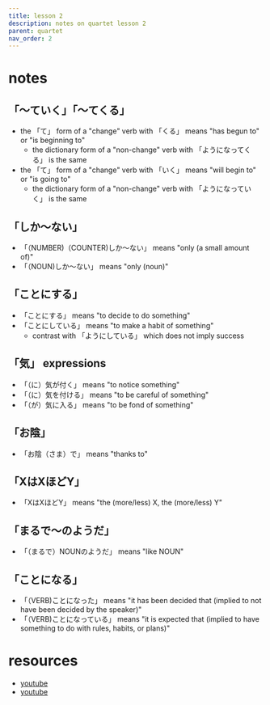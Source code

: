 ```yaml
---
title: lesson 2
description: notes on quartet lesson 2
parent: quartet
nav_order: 2
---
```

# notes
## 「〜ていく」「〜てくる」
- the 「て」 form of a "change" verb with 「くる」 means "has begun to" or "is beginning to"
	- the dictionary form of a "non-change" verb with 「ようになってくる」 is the same
- the 「て」 form of a "change" verb with 「いく」 means "will begin to" or "is going to"
	- the dictionary form of a "non-change" verb with 「ようになっていく」 is the same
## 「しか〜ない」
- 「（NUMBER)（COUNTER)しか〜ない」 means "only (a small amount of)"
- 「（NOUN)しか〜ない」 means "only (noun)"
## 「ことにする」
- 「ことにする」 means "to decide to do something"
- 「ことにしている」 means "to make a habit of something"
	- contrast with 「ようにしている」 which does not imply success
## 「気」 expressions
- 「（に）気が付く」 means "to notice something"
- 「（に）気を付ける」 means "to be careful of something"
- 「（が）気に入る」 means "to be fond of something"
## 「お陰」
- 「お陰（さま）で」 means "thanks to"
## 「XはXほどY」
- 「XはXほどY」 means "the (more/less) X, the (more/less) Y"
## 「まるで〜のようだ」
- 「（まるで）NOUNのようだ」 means "like NOUN"
## 「ことになる」
- 「（VERB)ことになった」 means "it has been decided that (implied to not have been decided by the speaker)"
- 「（VERB)ことになっている」 means "it is expected that (implied to have something to do with rules, habits, or plans)"
# resources
- [youtube](https://www.youtube.com/watch?v=k2glmlVkQ0Y)
- [youtube](https://www.youtube.com/watch?v=I-FhbIViHX4)